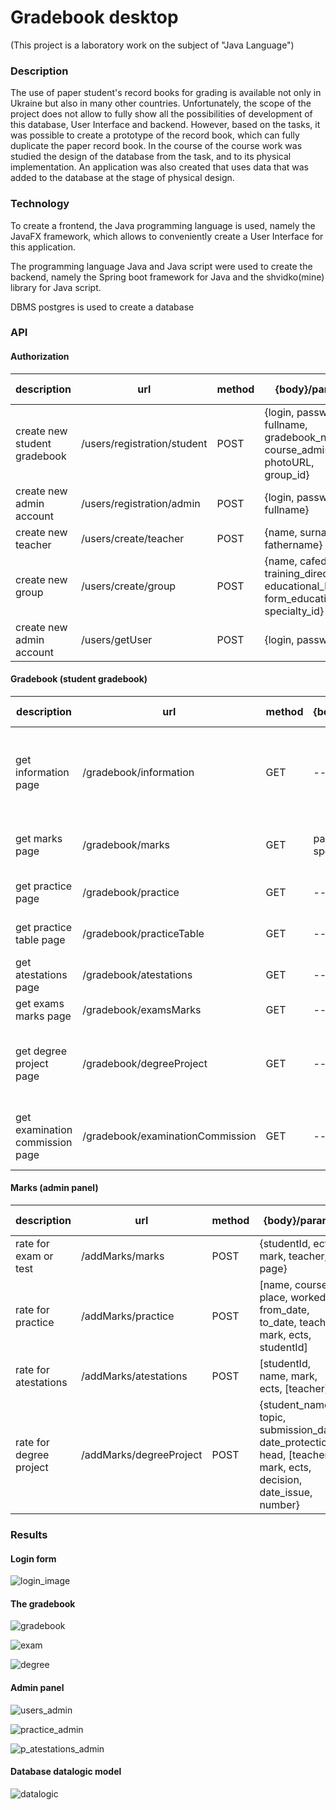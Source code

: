# Gradebook desktop

(This project is a laboratory work on the subject of "Java Language")

### Description

The use of paper student's record books for grading is available not only in Ukraine but also in many other countries. Unfortunately, the scope of the project does not allow to fully show all the possibilities of development of this database, User Interface and backend. However, based on the tasks, it was possible to create a prototype of the record book, which can fully duplicate the paper record book.
In the course of the course work was studied the design of the database from the task, and to its physical implementation. An application was also created that uses data that was added to the database at the stage of physical design.

### Technology

To create a frontend, the Java programming language is used, namely the JavaFX framework, which allows to conveniently create a User Interface for this application.

The programming language Java and Java script were used to create the backend, namely the Spring boot framework for Java and the shvidko(mine) library for Java script.

DBMS postgres is used to create a database

### API

#### Authorization

description | url | method | {body}/params | need token | result
----|----|--------|-------------|------------|-------
create new student gradebook| /users/registration/student | POST | {login, password, fullname, gradebook_number, course_admission, photoURL, group_id} | YES | ok/error
create new admin account| /users/registration/admin | POST | {login, password, fullname} | YES | ok/error
create new teacher| /users/create/teacher | POST | {name, surname, fathername} | YES | ok/error
create new group| /users/create/group | POST | {name, cafeda, training_direction, educational_level, form_education, specialty_id} | YES | ok/error
create new admin account| /users/getUser | POST | {login, password} | NO | token(ok)/error

#### Gradebook (student gradebook)

description | url | method | {body}/params | need token | result
----|----|--------|-------------|------------|-------
get information page | /gradebook/information | GET | --- | YES | {fullname, gradebook_number, course_admission, date_entry, date_issue, photoURL, group, dean}/error
get marks page | /gradebook/marks | GET | page, species_name | YES | [subject, hours, loans, mark, ects, date, semester, teacher]/error
get practice page | /gradebook/practice | GET | --- | YES | [from_date, to_date, teacher, mark, ects, date]/error
get practice table page | /gradebook/practiceTable | GET | --- | YES | [name, course, place, worked]/error
get atestations page | /gradebook/atestations | GET | --- | YES | [date, name]/error
get exams marks page | /gradebook/examsMarks | GET | --- | YES | [mark, ects, [teacher]]/error
get degree project page | /gradebook/degreeProject | GET | --- | YES | {student_name, topic, submission_date, date_protection, head, [teacher], mark, ects }/error
get examination commission page | /gradebook/examinationCommission | GET | --- | YES | {decision, head, [teacher], date_issue, number, studentName, dean}/error

#### Marks (admin panel)

description | url | method | {body}/params | need token | result
----|----|--------|-------------|------------|-------
rate for exam or test | /addMarks/marks | POST | {studentId, ects, mark, teacher, page} | YES | ok/error
rate for practice | /addMarks/practice | POST | [name, course, place, worked, from_date, to_date, teacher, mark, ects, studentId] | YES | ok/error
rate for atestations | /addMarks/atestations | POST | [studentId, name, mark, ects, [teacher]] | YES | ok/error
rate for degree project | /addMarks/degreeProject | POST | {student_name, topic, submission_date, date_protection, head, [teacher], mark, ects, decision, date_issue, number} | YES | ok/error


### Results

#### Login form

![login_image](https://github.com/BohdanShmalko/Gradebook-desktop/blob/main/images/login_image.png?raw=true)

#### The gradebook

![gradebook](https://github.com/BohdanShmalko/Gradebook-desktop/blob/main/images/gradebook.png?raw=true)

![exam](https://github.com/BohdanShmalko/Gradebook-desktop/blob/main/images/exam.png?raw=true)

![degree](https://github.com/BohdanShmalko/Gradebook-desktop/blob/main/images/degree.png?raw=true)

#### Admin panel

![users_admin](https://github.com/BohdanShmalko/Gradebook-desktop/blob/main/images/users_admin.png?raw=true)

![practice_admin](https://github.com/BohdanShmalko/Gradebook-desktop/blob/main/images/practice_admin.png?raw=true)

![p_atestations_admin](https://github.com/BohdanShmalko/Gradebook-desktop/blob/main/images/p_atestations_admin.png?raw=true)

#### Database datalogic model

![datalogic](https://github.com/BohdanShmalko/Gradebook-desktop/blob/main/database/datalogicModel.png?raw=true)
